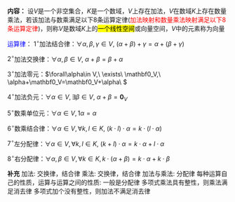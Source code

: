 **内容：**
设$V$是一个非空集合，$K$是一个数域，$V$上存在加法，$V$在数域$K$上存在数量乘法，若该加法与数乘满足以下8条运算定律(<font color=red>加法映射和数量乘法映射满足以下8条运算定律</font>)，则称$V$是数域$K$上的<mark>一个线性空间</mark>或向量空间，$V$中的元素称为向量

<font color=blue>运算律</font>：
$1^\circ$加法结合律：$\forall
\alpha,\beta,\gamma\in V,\ 
(\alpha+\beta)+\gamma=\alpha+(\beta+\gamma)$

$2^\circ$加法交换律：$\forall\alpha,\beta\in V,\ \alpha+\beta=\beta+\alpha$

$3^\circ$加法零元：$\forall\alpha\in V,\ \exists\ 
\mathbf0_V,\ 
\alpha+\mathbf0_V=\mathbf0_V+\alpha\ $

$4^\circ$加法负元：$\forall\alpha\in V,\exists\beta\in V,\ \alpha+\beta=\mathbf0_V$

$5^\circ$数乘单位元：$\forall
\alpha\in V,1\alpha=\alpha$

$6^\circ$数乘结合律：$\forall\alpha\in V,
\forall k,l\in K,\ (k\cdot l)\cdot\alpha
=k\cdot(l\cdot\alpha)$

$7^\circ$左分配律：$\forall\alpha\in V,
\forall k,l\in K,\ (k+l)\cdot\alpha
=k\cdot\alpha+l\cdot\alpha$

$8^\circ$右分配律：$\forall\alpha,\beta\in V,
\forall k\in K,k\cdot(\alpha+\beta)
=k\cdot\alpha+k\cdot\beta$

**补充**
加法: 交换律，结合律
乘法: 交换律，结合律
加法与乘法: 分配律
每种运算自己的性质，运算与运算之间的性质: 一般是分配律
多项式乘法具有整性，则乘法满足消去律
多项式加个没有整性，则加法不满足消去律
